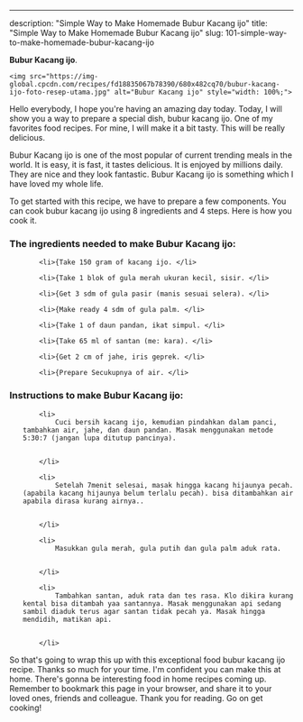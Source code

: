 ---
description: "Simple Way to Make Homemade Bubur Kacang ijo"
title: "Simple Way to Make Homemade Bubur Kacang ijo"
slug: 101-simple-way-to-make-homemade-bubur-kacang-ijo

<p>
	<strong>Bubur Kacang ijo</strong>. 
	
</p>
<p>
	
	<img src="https://img-global.cpcdn.com/recipes/fd18835067b78390/680x482cq70/bubur-kacang-ijo-foto-resep-utama.jpg" alt="Bubur Kacang ijo" style="width: 100%;">
	
	
</p>
<p>
	Hello everybody, I hope you're having an amazing day today. Today, I will show you a way to prepare a special dish, bubur kacang ijo. One of my favorites food recipes. For mine, I will make it a bit tasty. This will be really delicious.
</p>
	
<p>
	
</p>
<p>
	Bubur Kacang ijo is one of the most popular of current trending meals in the world. It is easy, it is fast, it tastes delicious. It is enjoyed by millions daily. They are nice and they look fantastic. Bubur Kacang ijo is something which I have loved my whole life.
</p>

<p>
To get started with this recipe, we have to prepare a few components. You can cook bubur kacang ijo using 8 ingredients and 4 steps. Here is how you cook it.
</p>

<h3>The ingredients needed to make Bubur Kacang ijo:</h3>

<ol>
	
		<li>{Take 150 gram of kacang ijo. </li>
	
		<li>{Take 1 blok of gula merah ukuran kecil, sisir. </li>
	
		<li>{Get 3 sdm of gula pasir (manis sesuai selera). </li>
	
		<li>{Make ready 4 sdm of gula palm. </li>
	
		<li>{Take 1 of daun pandan, ikat simpul. </li>
	
		<li>{Take 65 ml of santan (me: kara). </li>
	
		<li>{Get 2 cm of jahe, iris geprek. </li>
	
		<li>{Prepare Secukupnya of air. </li>
	
</ol>
<p>
	
</p>

<h3>Instructions to make Bubur Kacang ijo:</h3>

<ol>
	
		<li>
			Cuci bersih kacang ijo, kemudian pindahkan dalam panci, tambahkan air, jahe, dan daun pandan. Masak menggunakan metode 5:30:7 (jangan lupa ditutup pancinya).
			
			
		</li>
	
		<li>
			Setelah 7menit selesai, masak hingga kacang hijaunya pecah.(apabila kacang hijaunya belum terlalu pecah). bisa ditambahkan air apabila dirasa kurang airnya..
			
			
		</li>
	
		<li>
			Masukkan gula merah, gula putih dan gula palm aduk rata.
			
			
		</li>
	
		<li>
			Tambahkan santan, aduk rata dan tes rasa. Klo dikira kurang kental bisa ditambah yaa santannya. Masak menggunakan api sedang sambil diaduk terus agar santan tidak pecah ya. Masak hingga mendidih, matikan api.
			
			
		</li>
	
</ol>

<p>
	
</p>

<p>
	So that's going to wrap this up with this exceptional food bubur kacang ijo recipe. Thanks so much for your time. I'm confident you can make this at home. There's gonna be interesting food in home recipes coming up. Remember to bookmark this page in your browser, and share it to your loved ones, friends and colleague. Thank you for reading. Go on get cooking!
</p>
